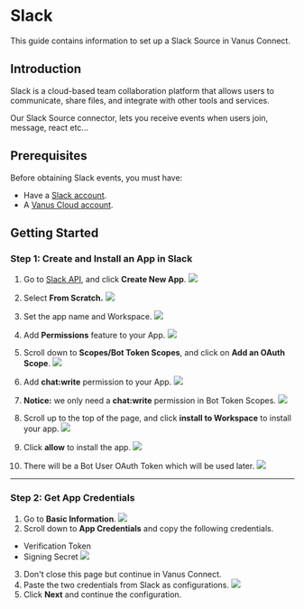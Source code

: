 # Slack

This guide contains information to set up a Slack Source in Vanus Connect.

## Introduction

Slack is a cloud-based team collaboration platform that allows users to communicate, share files, and integrate with other tools and services.

Our Slack Source connector, lets you receive events when users join, message, react etc... 

## Prerequisites

Before obtaining Slack events, you must have:
- Have a [Slack account](https://slack.com).
- A [Vanus Cloud account](https://cloud.vanus.ai).

## Getting Started

### Step 1: Create and Install an App in Slack

1. Go to [Slack API](https://api.slack.com/apps), and click **Create New App**.
   ![](images/img.png)
2. Select **From Scratch.**
![](images/img_1.png)
3. Set the app name and Workspace.
![](images/img_2.png)

4. Add **Permissions** feature to your App.
![](images/permissions.png)

5. Scroll down to **Scopes/Bot Token Scopes**, and click on **Add an OAuth Scope**.
![](images/add-oauth-scope.png)

6. Add **chat:write** permission to your App.
![](images/chat-write-permission.png)

7. **Notice:** we only need a **chat:write** permission in Bot Token Scopes.
![](images/permission-saved.png)

8. Scroll up to the top of the page, and click **install to Workspace** to install your app.
![](images/install-to-workspace.png)

9. Click **allow** to install the app.
![](images/allow-app.png)

10. There will be a Bot User OAuth Token which will be used later.
![](images/copy-user-oauth-token.png)

---

### Step 2: Get App Credentials

1. Go to **Basic Information**.
![](images/img_3.png)
2. Scroll down to **App Credentials** and copy the following credentials.
 - Verification Token
 - Signing Secret
![](images/img_4.png)
3. Don't close this page but continue in Vanus Connect.
4. Paste the two credentials from Slack as configurations.
      ![](images/token%20and%20secret.png)
5. Click **Next** and continue the configuration. 
